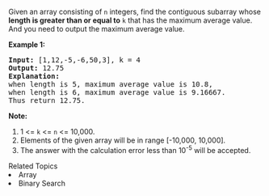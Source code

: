 <p>
Given an array consisting of <code>n</code> integers, find the contiguous subarray whose <b>length is greater than or equal to</b> <code>k</code> that has the maximum average value. And you need to output the maximum average value.
</p>


<p><b>Example 1:</b><br />
<pre>
<b>Input:</b> [1,12,-5,-6,50,3], k = 4
<b>Output:</b> 12.75
<b>Explanation:</b>
when length is 5, maximum average value is 10.8,
when length is 6, maximum average value is 9.16667.
Thus return 12.75.
</pre>
</p>


<p><b>Note:</b><br>
<ol>
<li>1 <= <code>k</code> <= <code>n</code> <= 10,000.</li>
<li>Elements of the given array will be in range [-10,000, 10,000].</li>
<li>The answer with the calculation error less than 10<sup>-5</sup> will be accepted.</li>
</ol>
</p><div><div>Related Topics</div><div><li>Array</li><li>Binary Search</li></div></div>